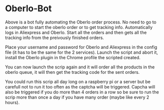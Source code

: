# Oberlo-Bot

Above is a bot fully automating the Oberlo order process. No need to go to a computer to start the oberlo order or to get tracking info. Automatically logs in Aliexpress and Oberlo. Start all the orders and then gets all the tracking info from the preivously finished orders.

Place your username and password for Oberlo and Aliexpress in the config file (it has to be the same for the 2 services). Launch the script and abort it, install the Oberlo plugin in the Chrome profile the scripted created.

You can now launch the scrip again and it will order all the products in the oberlo queue, it will then get the tracking code for the sent orders.

You could run this scrip all day long on a raspberry pi or a server but be carefull not to run it too often as the captcha will be triggered. Capcha will also be triggered if you do more than 4 orders in a row so be sure to run the scrip more than once a day if you have many order (maybe like every 2 hours).
